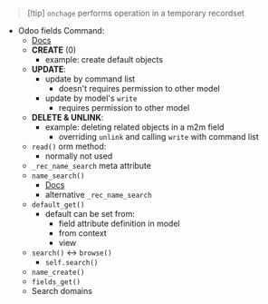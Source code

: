 >[!tip] `onchage` performs operation in a temporary recordset


- Odoo fields Command:
	- [Docs](https://www.odoo.com/documentation/17.0/developer/reference/backend/orm.html#odoo.fields.Command)
	- **CREATE** (0)
		- example: create default objects
	- **UPDATE**:
		- update by command list 
			- doesn't requires permission to other model
		- update by model's `write` 
			- requires permission to other model
	- **DELETE & UNLINK**:
		- example: deleting related objects in a m2m field
			- overriding `unlink` and calling `write` with command list
	- `read()` orm method:
		- normally not used
	- `_rec_name_search` meta attribute
	- `name_search()`
		- [Docs](https://www.odoo.com/documentation/17.0/developer/reference/backend/orm.html#odoo.models.Model.name_search)
		- alternative `_rec_name_search`
	- `default_get()`
		- default can be set from:
			- field attribute definition in model
			- from context
			- view
	- `search()` <-> `browse()`
		- `self.search()`
	- `name_create()`
	- `fields_get()`
	- Search domains
